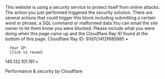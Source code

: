 This website is using a security service to protect itself from online attacks. The action you just performed triggered the security solution. There are several actions that could trigger this block including submitting a certain word or phrase, a SQL command or malformed data.You can email the site owner to let them know you were blocked. Please include what you were doing when this page came up and the Cloudflare Ray ID found at the bottom of this page.
Cloudflare Ray ID: 97d7c14f2f685985
•

      Your IP:
      Click to reveal
145.132.101.181
•

Performance & security by Cloudflare
